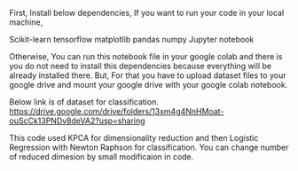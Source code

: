 

First, Install below dependencies, If you want to run your code in your local machine,

Scikit-learn 
tensorflow 
matplotlib 
pandas 
numpy 
Jupyter 
notebook

Otherwise, You can run this notebook file in your google colab and there is you do not need to install this dependencies because everything will be already installed there. But, For that you have to upload dataset files to your google drive and mount your google drive with your google colab notebook.

Below link is of dataset for classification. 
https://drive.google.com/drive/folders/13xm4g4NnHMoat-ouScCk13PNDv8deVA2?usp=sharing

This code used KPCA for dimensionality reduction and then Logistic Regression with Newton Raphson for classification. You can change number of reduced dimesion by small modificaion in code.
